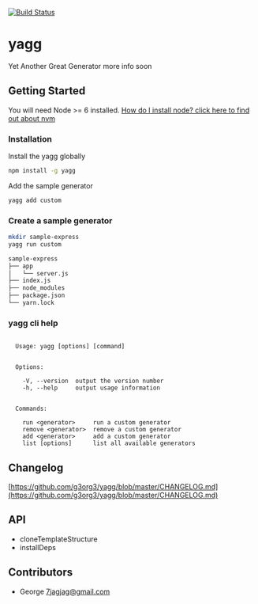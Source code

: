 [![Build Status][travis]][travis-url]

# yagg
Yet Another Great Generator
more info soon

## Getting Started
You will need Node >= 6 installed. [How do I install node? click here to find out about nvm](https://github.com/creationix/nvm#installation)

### Installation
Install the yagg globally
```sh
npm install -g yagg
```

Add the sample generator
```sh
yagg add custom
```

### Create a sample generator
```sh
mkdir sample-express
yagg run custom

sample-express
├── app
│   └── server.js
├── index.js
├── node_modules
├── package.json
└── yarn.lock
```

### yagg cli help
```

  Usage: yagg [options] [command]


  Options:

    -V, --version  output the version number
    -h, --help     output usage information


  Commands:

    run <generator>     run a custom generator
    remove <generator>  remove a custom generator
    add <generator>     add a custom generator
    list [options]      list all available generators
```

## Changelog
[https://github.com/g3org3/yagg/blob/master/CHANGELOG.md](https://github.com/g3org3/yagg/blob/master/CHANGELOG.md)

## API
* cloneTemplateStructure
* installDeps

## Contributors
* George <7jagjag@gmail.com>

[travis]: https://travis-ci.org/g3org3/yagg.svg?branch=master
[travis-url]: https://travis-ci.org/g3org3/yagg